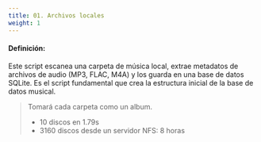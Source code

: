 ```yaml
---
title: 01. Archivos locales
weight: 1
---
```


#### Definición:

Este script escanea una carpeta de música local, extrae metadatos de archivos de audio (MP3, FLAC, M4A) y los guarda en una base de datos SQLite. Es el script fundamental que crea la estructura inicial de la base de datos musical.

> Tomará cada carpeta como un album.
> - 10 discos en 1.79s
> - 3160 discos desde un servidor NFS: 8 horas

